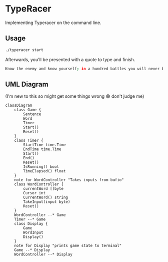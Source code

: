 # TypeRacer

Implementing Typeracer on the command line.

## Usage

```bash
./typeracer start
```

Afterwards, you'll be presented with a quote to type and finish.

```bash
Know the enemy and know yourself; in a hundred battles you will never be defeated.


```

## UML Diagram

(I'm new to this so might get some things wrong 😅 don't judge me)

```mermaid
classDiagram
    class Game {
        Sentence
        Word
        Timer
        Start()
        Reset()
    }
    class Timer {
        StartTime time.Time
        EndTime time.Time
        Start()
        End()
        Reset()
        IsRunning() bool
        TimeElapsed() float
    }
    note for WordController "Takes inputs from bufio"
    class WordController {
        currentWord []byte
        Cursor int
        CurrentWord() string
        TakeInput(input byte)
        Reset()
    }
    WordController --* Game
    Timer --* Game
    class Display {
        Game
        WordInput
        Display()
    }
    note for Display "prints game state to terminal"
    Game --* Display
    WordController --* Display
```
